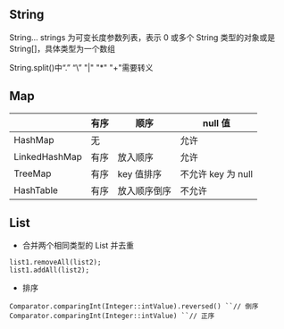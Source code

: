 ## String

String… strings 为可变长度参数列表，表示 0 或多个 String 类型的对象或是 String[]，具体类型为一个数组

String.split()中“.” “\” "|" "\*" "+"需要转义

## Map

|               | 有序 | 顺序         | null 值            |
| ------------- | ---- | ------------ | ------------------ |
| HashMap       | 无   |              | 允许               |
| LinkedHashMap | 有序 | 放入顺序     | 允许               |
| TreeMap       | 有序 | key 值排序   | 不允许 key 为 null |
| HashTable     | 有序 | 放入顺序倒序 | 不允许             |

## List

- 合并两个相同类型的 List 并去重

```
list1.removeAll(list2);
list1.addAll(list2);
```

- 排序

```
Comparator.comparingInt(Integer::intValue).reversed() ``// 倒序
Comparator.comparingInt(Integer::intValue) ``// 正序
```
